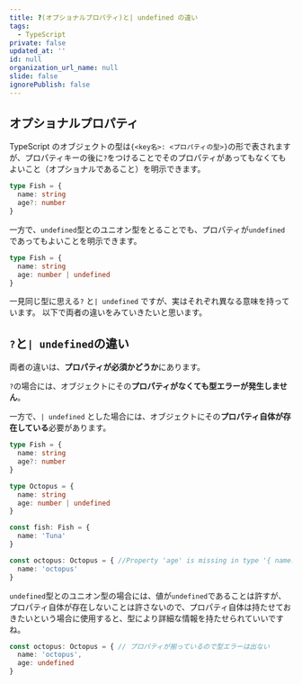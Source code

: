 ```yaml
---
title: ?(オプショナルプロパティ)と| undefined の違い
tags:
  - TypeScript
private: false
updated_at: ''
id: null
organization_url_name: null
slide: false
ignorePublish: false
---
```

## オプショナルプロパティ
TypeScript のオブジェクトの型は`{<key名>: <プロパティの型>}`の形で表されますが、プロパティキーの後に`?`をつけることでそのプロパティがあってもなくてもよいこと（オプショナルであること）を明示できます。
```ts
type Fish = {
  name: string
  age?: number
}
```

一方で、`undefined`型とのユニオン型をとることでも、プロパティが`undefined`であってもよいことを明示できます。
```ts
type Fish = {
  name: string
  age: number | undefined
}
```

一見同じ型に思える`?` と`| undefined` ですが、実はそれぞれ異なる意味を持っています。
以下で両者の違いをみていきたいと思います。

## `?`と`| undefined`の違い
両者の違いは、**プロパティが必須かどうか**にあります。

`?`の場合には、オブジェクトにその**プロパティがなくても型エラーが発生しません**。

一方で、`| undefined` とした場合には、オブジェクトにその**プロパティ自体が存在している**必要があります。
```ts
type Fish = {
  name: string 
  age?: number
}

type Octopus = {
  name: string
  age: number | undefined
}

const fish: Fish = {
  name: 'Tuna'
}

const octopus: Octopus = { //Property 'age' is missing in type '{ name: string; }' but required in type 'Octopus'.(2741)
  name: 'octopus'
}
```
`undefined`型とのユニオン型の場合には、値が`undefined`であることは許すが、プロパティ自体が存在しないことは許さないので、プロパティ自体は持たせておきたいという場合に使用すると、型により詳細な情報を持たせられていいですね。
```ts
const octopus: Octopus = { // プロパティが揃っているので型エラーは出ない
  name: 'octopus',
  age: undefined
}
```